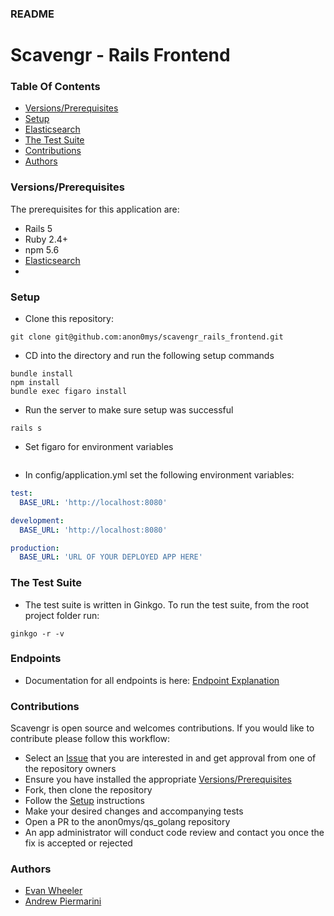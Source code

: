 ### README

# Scavengr - Rails Frontend

### Table Of Contents
- [Versions/Prerequisites](#versions-prerequisites)
- [Setup](#setup)
- [Elasticsearch](#elasticsearch)
- [The Test Suite](#the-test-suite)
- [Contributions](#contributions)
- [Authors](#authors)

### Versions/Prerequisites

The prerequisites for this application are:
- Rails 5
- Ruby 2.4+
- npm 5.6
- [Elasticsearch]()
-

### Setup
- Clone this repository:
```
git clone git@github.com:anon0mys/scavengr_rails_frontend.git
```
- CD into the directory and run the following setup commands
```
bundle install
npm install
bundle exec figaro install
```
- Run the server to make sure setup was successful
```
rails s
```
- Set figaro for environment variables
```

```
- In config/application.yml set the following environment variables:

```yml
test:
  BASE_URL: 'http://localhost:8080'

development:
  BASE_URL: 'http://localhost:8080'

production:
  BASE_URL: 'URL OF YOUR DEPLOYED APP HERE'
```

### The Test Suite
- The test suite is written in Ginkgo. To run the test suite, from the root project folder run:
```
ginkgo -r -v
```

### Endpoints
- Documentation for all endpoints is here:
[Endpoint Explanation](https://github.com/anon0mys/qs_golang/blob/master/endpoint.md)

### Contributions
Scavengr is open source and welcomes contributions. If you would like to contribute please follow this workflow:
- Select an [Issue](https://github.com/anon0mys/scavengr_rails_frontend/issues) that you are interested in and get approval from one of the repository owners
- Ensure you have installed the appropriate [Versions/Prerequisites](#versions-prerequisites)
- Fork, then clone the repository
- Follow the [Setup](#setup) instructions
- Make your desired changes and accompanying tests
- Open a PR to the anon0mys/qs_golang repository
- An app administrator will conduct code review and contact you once the fix is accepted or rejected

### Authors
- [Evan Wheeler](https://github.com/anon0mys)
- [Andrew Piermarini](https://github.com/agpiermarini)
